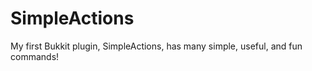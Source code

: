 SimpleActions
=============

My first Bukkit plugin, SimpleActions, has many simple, useful, and fun commands!